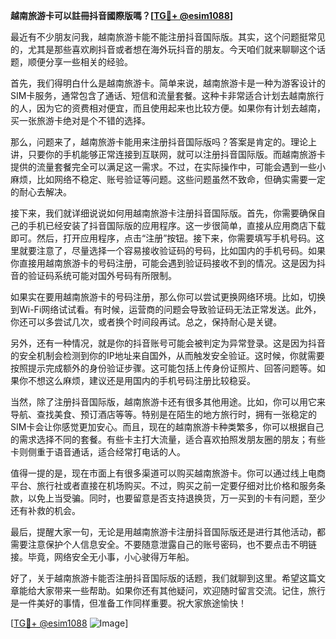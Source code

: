 **越南旅游卡可以註冊抖音國際版嗎？[[TG💪+ @esim1088](https://t.me/s/esim1088)]**

最近有不少朋友问我，越南旅游卡能不能注册抖音国际版。其实，这个问题挺常见的，尤其是那些喜欢刷抖音或者想在海外玩抖音的朋友。今天咱们就来聊聊这个话题，顺便分享一些相关的经验。

首先，我们得明白什么是越南旅游卡。简单来说，越南旅游卡是一种为游客设计的SIM卡服务，通常包含了通话、短信和流量套餐。这种卡非常适合计划去越南旅行的人，因为它的资费相对便宜，而且使用起来也比较方便。如果你有计划去越南，买一张旅游卡绝对是个不错的选择。

那么，问题来了，越南旅游卡能用来注册抖音国际版吗？答案是肯定的。理论上讲，只要你的手机能够正常连接到互联网，就可以注册抖音国际版。而越南旅游卡提供的流量套餐完全可以满足这一需求。不过，在实际操作中，可能会遇到一些小麻烦，比如网络不稳定、账号验证等问题。这些问题虽然不致命，但确实需要一定的耐心去解决。

接下来，我们就详细说说如何用越南旅游卡注册抖音国际版。首先，你需要确保自己的手机已经安装了抖音国际版的应用程序。这一步很简单，直接从应用商店下载即可。然后，打开应用程序，点击“注册”按钮。接下来，你需要填写手机号码。这里就要注意了，尽量选择一个容易接收验证码的号码，比如国内的手机号码。如果你直接用越南旅游卡的号码注册，可能会遇到验证码接收不到的情况。这是因为抖音的验证码系统可能对国外号码有所限制。

如果实在要用越南旅游卡的号码注册，那么你可以尝试更换网络环境。比如，切换到Wi-Fi网络试试看。有时候，运营商的问题会导致验证码无法正常发送。此外，你还可以多尝试几次，或者换个时间段再试。总之，保持耐心是关键。

另外，还有一种情况，就是你的抖音账号可能会被判定为异常登录。这是因为抖音的安全机制会检测到你的IP地址来自国外，从而触发安全验证。这时候，你就需要按照提示完成额外的身份验证步骤。这可能包括上传身份证照片、回答问题等。如果你不想这么麻烦，建议还是用国内的手机号码注册比较稳妥。

当然，除了注册抖音国际版，越南旅游卡还有很多其他用途。比如，你可以用它来导航、查找美食、预订酒店等等。特别是在陌生的地方旅行时，拥有一张稳定的SIM卡会让你感觉更加安心。而且，现在的越南旅游卡种类繁多，你可以根据自己的需求选择不同的套餐。有些卡主打大流量，适合喜欢拍照发朋友圈的朋友；有些卡则侧重于语音通话，适合经常打电话的人。

值得一提的是，现在市面上有很多渠道可以购买越南旅游卡。你可以通过线上电商平台、旅行社或者直接在机场购买。不过，购买之前一定要仔细对比价格和服务条款，以免上当受骗。同时，也要留意是否支持退换货，万一买到的卡有问题，至少还有补救的机会。

最后，提醒大家一句，无论是用越南旅游卡注册抖音国际版还是进行其他活动，都需要注意保护个人信息安全。不要随意泄露自己的账号密码，也不要点击不明链接。毕竟，网络安全无小事，小心驶得万年船。

好了，关于越南旅游卡能否注册抖音国际版的话题，我们就聊到这里。希望这篇文章能给大家带来一些帮助。如果你还有其他疑问，欢迎随时留言交流。记住，旅行是一件美好的事情，但准备工作同样重要。祝大家旅途愉快！

[[TG💪+ @esim1088](https://t.me/s/esim1088) ![Image](https://i.postimg.cc/4NQfJmqS/Snipaste-2025-05-13-00-14-12.png)]